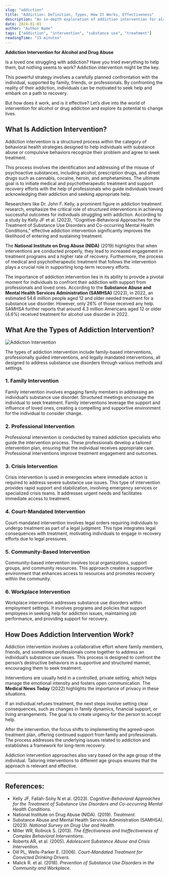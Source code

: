 ```yaml
---
slug: "addiction"
title: "Addiction: Definition, Types, How It Works, Effectiveness"
description: "An in-depth exploration of addiction intervention for alcohol and drug abuse, covering the process, types, and effectiveness."
date: 2024-01-01
author: "Author Name"
tags: ["addiction", "intervention", "substance use", "treatment"]
readingTime: "15 minutes"
---
```


**Addiction Intervention for Alcohol and Drug Abuse**

Is a loved one struggling with addiction? Have you tried everything to help them, but nothing seems to work? Addiction intervention might be the key.

This powerful strategy involves a carefully planned confrontation with the individual, supported by family, friends, or professionals. By confronting the reality of their addiction, individuals can be motivated to seek help and embark on a path to recovery.

But how does it work, and is it effective? Let’s dive into the world of intervention for alcohol or drug addiction and explore its potential to change lives.

## What Is Addiction Intervention?

Addiction intervention is a structured process within the category of behavioral health strategies designed to help individuals with substance abuse or compulsive behaviors recognize their problem and agree to seek treatment.

This process involves the identification and addressing of the misuse of psychoactive substances, including alcohol, prescription drugs, and street drugs such as cannabis, cocaine, heroin, and amphetamines. The ultimate goal is to initiate medical and psychotherapeutic treatment and support recovery efforts with the help of professionals who guide individuals toward acknowledging their addiction and seeking appropriate help.

Researchers like Dr. John F. Kelly, a prominent figure in addiction treatment research, emphasize the critical role of structured interventions in achieving successful outcomes for individuals struggling with addiction. According to a study by Kelly JF et al. (2023), “Cognitive-Behavioral Approaches for the Treatment of Substance Use Disorders and Co-occurring Mental Health Conditions,” effective addiction intervention significantly improves the likelihood of entering and sustaining treatment.

The **National Institute on Drug Abuse (NIDA)** (2019) highlights that when interventions are conducted properly, they lead to increased engagement in treatment programs and a higher rate of recovery. Furthermore, the process of medical and psychotherapeutic treatment that follows the intervention plays a crucial role in supporting long-term recovery efforts.

The importance of addiction intervention lies in its ability to provide a pivotal moment for individuals to confront their addiction with support from professionals and loved ones. According to the **Substance Abuse and Mental Health Services Administration (SAMHSA)** (2023), in 2022, an estimated 54.6 million people aged 12 and older needed treatment for a substance use disorder. However, only 26% of those received any help. SAMHSA further reports that around 4.3 million Americans aged 12 or older (4.6%) received treatment for alcohol use disorder in 2022.

## What Are the Types of Addiction Intervention?

![Addiction Intervention](/bn-astro-test/imgs/Intervention-alcohol-drug-types.webp "Addiction Intervention for Alcohol and Drug")

The types of addiction intervention include family-based interventions, professionally guided interventions, and legally mandated interventions, all designed to address substance use disorders through various methods and settings.

### 1. Family Intervention

Family intervention involves engaging family members in addressing an individual’s substance use disorder. Structured meetings encourage the individual to seek treatment. Family interventions leverage the support and influence of loved ones, creating a compelling and supportive environment for the individual to consider change.

### 2. Professional Intervention

Professional intervention is conducted by trained addiction specialists who guide the intervention process. These professionals develop a tailored intervention plan, ensuring that the individual receives appropriate care. Professional interventions improve treatment engagement and outcomes.

### 3. Crisis Intervention

Crisis intervention is used in emergencies where immediate action is required to address severe substance use issues. This type of intervention provides rapid support and stabilization, involving emergency services or specialized crisis teams. It addresses urgent needs and facilitates immediate access to treatment.

### 4. Court-Mandated Intervention

Court-mandated intervention involves legal orders requiring individuals to undergo treatment as part of a legal judgment. This type integrates legal consequences with treatment, motivating individuals to engage in recovery efforts due to legal pressures.

### 5. Community-Based Intervention

Community-based intervention involves local organizations, support groups, and community resources. This approach creates a supportive environment that enhances access to resources and promotes recovery within the community.

### 6. Workplace Intervention

Workplace intervention addresses substance use disorders within employment settings. It involves programs and policies that support employees in seeking help for addiction issues, maintaining job performance, and providing support for recovery.

## How Does Addiction Intervention Work?

Addiction intervention involves a collaborative effort where family members, friends, and sometimes professionals come together to address an individual’s substance use issues. This process is designed to confront the person’s destructive behaviors in a supportive and structured manner, encouraging them to seek treatment.

Interventions are usually held in a controlled, private setting, which helps manage the emotional intensity and fosters open communication. The **Medical News Today** (2022) highlights the importance of privacy in these situations.

If an individual refuses treatment, the next steps involve setting clear consequences, such as changes in family dynamics, financial support, or living arrangements. The goal is to create urgency for the person to accept help.

After the intervention, the focus shifts to implementing the agreed-upon treatment plan, offering continued support from family and professionals. The process addresses the underlying issues related to addiction and establishes a framework for long-term recovery.

Addiction intervention approaches also vary based on the age group of the individual. Tailoring interventions to different age groups ensures that the approach is relevant and effective.

---

## References:

- Kelly JF, Fallah-Sohy N et al. (2023). _Cognitive-Behavioral Approaches for the Treatment of Substance Use Disorders and Co-occurring Mental Health Conditions._
- National Institute on Drug Abuse (NIDA). (2019). _Treatment._
- Substance Abuse and Mental Health Services Administration (SAMHSA). (2023). _National Survey on Drug Use and Health._
- Miller WR, Rollnick S. (2013). _The Effectiveness and Ineffectiveness of Complex Behavioral Interventions._
- Roberts AR, et al. (2005). _Adolescent Substance Abuse and Crisis Intervention._
- Dill PL, Wells-Parker E. (2006). _Court-Mandated Treatment for Convicted Drinking Drivers._
- Malick R. et al. (2018). _Prevention of Substance Use Disorders in the Community and Workplace._

